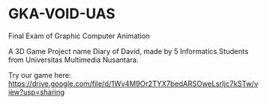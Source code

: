 # GKA-VOID-UAS
 
Final Exam of Graphic Computer Animation

A 3D Game Project name Diary of David, made by 5 Informatics Students from Universitas Multimedia Nusantara.

Try our game here:
https://drive.google.com/file/d/1Wv4M9Or2TYX7bedARSOweLsrIjc7kSTw/view?usp=sharing
